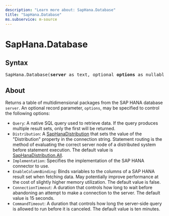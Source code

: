 ```yaml
---
description: "Learn more about: SapHana.Database"
title: "SapHana.Database"
ms.subservice: m-source
---
```

# SapHana.Database

## Syntax

<pre>
SapHana.Database(<b>server</b> as text, optional <b>options</b> as nullable record) as table
</pre>

## About

Returns a table of multidimensional packages from the SAP HANA database `server`. An optional record parameter, `options`, may be specified to control the following options:

* `Query`: A native SQL query used to retrieve data. If the query produces multiple result sets, only the first will be returned.
* `Distribution`: A [SapHanaDistribution](saphanadistribution-type.md) that sets the value of the "Distribution" property in the connection string. Statement routing is the method of evaluating the correct server node of a distributed system before statement execution. The default value is [SapHanaDistribution.All](/powerquery-m/saphanadistribution-type).
* `Implementation`: Specifies the implementation of the SAP HANA connector to use.
* `EnableColumnBinding`: Binds variables to the columns of a SAP HANA result set when fetching data. May potentially improve performance at the cost of slightly higher memory utilization. The default value is false.
* `ConnectionTimeout`: A duration that controls how long to wait before abandoning an attempt to make a connection to the server. The default value is 15 seconds.
* `CommandTimeout`: A duration that controls how long the server-side query is allowed to run before it is canceled. The default value is ten minutes.
